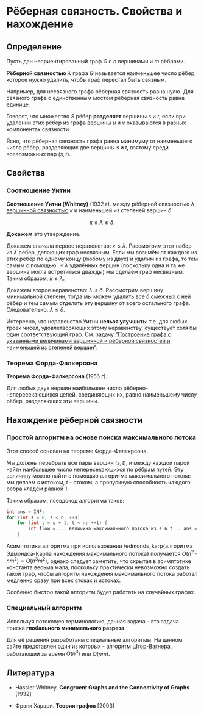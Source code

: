 # Рёберная связность. Свойства и нахождение

## Определение

Пусть дан неориентированный граф $G$ с $n$ вершинами и $m$ рёбрами.

**Рёберной связностью** $\lambda$ графа $G$ называется наименьшее число рёбер, которое нужно удалить, чтобы граф перестал быть связным.

Например, для несвязного графа рёберная связность равна нулю. Для связного графа с единственным мостом рёберная связность равна единице.

Говорят, что множество $S$ рёбер **разделяет** вершины $s$ и $t$, если при удалении этих рёбер из графа вершины $u$ и $v$ оказываются в разных компонентах связности.

Ясно, что рёберная связность графа равна минимуму от наименьшего числа рёбер, разделяющих две вершины $s$ и $t$, взятому среди всевозможных пар $(s,t)$.

## Свойства

### Соотношение Уитни

**Соотношение Уитни (Whitney)** (1932 г). между рёберной связностью $\lambda$, [вершинной связностью](vertex_connectivity) $\kappa$ и наименьшей из степеней вершин $\delta$:

$$
\kappa \le \lambda \le \delta.
$$

**Докажем** это утверждение.

Докажем сначала первое неравенство: $\kappa \le \lambda$. Рассмотрим этот набор из $\lambda$ рёбер, делающих граф несвязным. Если мы возьмём от каждого из этих ребёр по одному концу (любому из двух) и удалим из графа, то тем самым с помощью $\le \lambda$ удалённых вершин (поскольку одна и та же вершина могла встретиться дважды) мы сделаем граф несвязным. Таким образом, $\kappa \le \lambda$.

Докажем второе неравенство: $\lambda \le \delta$. Рассмотрим вершину минимальной степени, тогда мы можем удалить все $\delta$ смежных с ней рёбер и тем самым отделить эту вершину от всего остального графа. Следовательно, $\lambda \le \delta$.

Интересно, что неравенство Уитни **нельзя улучшить**: т.е. для любых троек чисел, удовлетворяющих этому неравенству, существует хотя бы один соответствующий граф. См. задачу ["Построение графа с указанными величинами вершинной и рёберной связностей и наименьшей из степеней вершин"](connectivity_back_problem).

### Теорема Форда-Фалкерсона

**Теорема Форда-Фалкерсона** (1956 г).:

Для любых двух вершин наибольшее число рёберно-непересекающихся цепей, соединяющих их, равно наименьшему числу рёбер, разделяющих эти вершины.

## Нахождение рёберной связности

### Простой алгоритм на основе поиска максимального потока

Этот способ основан на теореме Форда-Фалекрсона.

Мы должны перебрать все пары вершин $(s,t)$, и между каждой парой найти наибольшее число непересекающихся по рёбрам путей. Эту величину можно найти с помощью алгоритма максимального потока: мы делаем $s$ истоком, $t$ - стоком, а пропускную способность каждого ребра кладём равной 1.

Таким образом, псевдокод алгоритма таков:

<!--- TODO: specify code snippet id -->
``` cpp
int ans = INF;
for (int s = 0; s < n; ++s)
    for (int t = s + 1; t < n; ++t) {
        int flow = ... величина максимального потока из s в t... ans = min(ans, flow);
    }
```

Асимптотика алгоритма при использовании \edmonds_karp{алгоритма Эдмондса-Карпа нахождения максимального потока} получается $O(n^2 \cdot n m ^2) = O (n^3 m^2)$, однако следует заметить, что скрытая в асимптотике константа весьма мала, поскольку практически невозможно создать такой граф, чтобы алгоритм нахождения максимального потока работал медленно сразу при всех стоках и истоках.

Особенно быстро такой алгоритм будет работать на случайных графах.

### Специальный алгоритм

Используя потоковую терминологию, данная задача - это задача поиска **глобального минимального разреза**.

Для её решения разработаны специальные алгоритмы. На данном сайте представлен один из которых - [алгоритм Штор-Вагнера](stoer_wagner_mincut), работающий за время $O(n^3)$ или $O(n m)$.

## Литература

* Hassler Whitney. **Congruent Graphs and the Connectivity of Graphs** [1932]

* Фрэнк Харари. **Теория графов** [2003]
